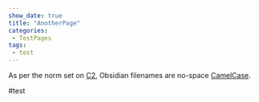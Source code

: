 ```yaml
---
show_date: true
title: "AnotherPage"
categories:
 - TestPages
tags:
 - test
---
```

As per the norm set on  [C2](https://wiki.c2.com/), Obsidian filenames are no-space [CamelCase](https://wiki.c2.com/?CamelCase).

#test

<!-- Modified 2024-03-25:18:26:43 -->
